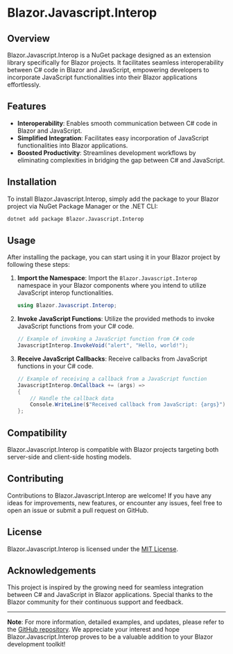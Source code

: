 # Blazor.Javascript.Interop

## Overview
Blazor.Javascript.Interop is a NuGet package designed as an extension library specifically for Blazor projects. It facilitates seamless interoperability between C# code in Blazor and JavaScript, empowering developers to incorporate JavaScript functionalities into their Blazor applications effortlessly.

## Features
- **Interoperability**: Enables smooth communication between C# code in Blazor and JavaScript.
- **Simplified Integration**: Facilitates easy incorporation of JavaScript functionalities into Blazor applications.
- **Boosted Productivity**: Streamlines development workflows by eliminating complexities in bridging the gap between C# and JavaScript.

## Installation
To install Blazor.Javascript.Interop, simply add the package to your Blazor project via NuGet Package Manager or the .NET CLI:

```bash
dotnet add package Blazor.Javascript.Interop
```

## Usage
After installing the package, you can start using it in your Blazor project by following these steps:

1. **Import the Namespace**: Import the ```Blazor.Javascript.Interop``` namespace in your Blazor components where you intend to utilize JavaScript interop functionalities.

    ```csharp
    using Blazor.Javascript.Interop;
    ```

2. **Invoke JavaScript Functions**: Utilize the provided methods to invoke JavaScript functions from your C# code.

    ```csharp
    // Example of invoking a JavaScript function from C# code
    JavascriptInterop.InvokeVoid("alert", "Hello, world!");
    ```

3. **Receive JavaScript Callbacks**: Receive callbacks from JavaScript functions in your C# code.

    ```csharp
    // Example of receiving a callback from a JavaScript function
    JavascriptInterop.OnCallback += (args) =>
    {
        // Handle the callback data
        Console.WriteLine($"Received callback from JavaScript: {args}");
    };
    ```

## Compatibility
Blazor.Javascript.Interop is compatible with Blazor projects targeting both server-side and client-side hosting models.

## Contributing
Contributions to Blazor.Javascript.Interop are welcome! If you have any ideas for improvements, new features, or encounter any issues, feel free to open an issue or submit a pull request on GitHub.

## License
Blazor.Javascript.Interop is licensed under the [MIT License](LICENSE).

## Acknowledgements
This project is inspired by the growing need for seamless integration between C# and JavaScript in Blazor applications. Special thanks to the Blazor community for their continuous support and feedback.

---

**Note**: For more information, detailed examples, and updates, please refer to the [GitHub repository](https://github.com/yourusername/Blazor.Javascript.Interop). We appreciate your interest and hope Blazor.Javascript.Interop proves to be a valuable addition to your Blazor development toolkit!
